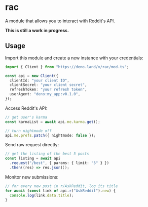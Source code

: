 # rac

A module that allows you to interact with Reddit's API.

**This is still a work in progress.**

## Usage

Import this module and create a new instance with your credentials:

```ts
import { Client } from "https://deno.land/x/rac/mod.ts";

const api = new Client({
  clientId: "your client ID",
  clientSecret: "your client secret",
  refreshToken: "your refresh token",
  userAgent: "deno:my_app:v0.1.0",
});
```

Access Reddit's API:

```ts
// get user's karma
const karmaList = await api.me.karma.get();

// turn nightmode off
api.me.prefs.patch({ nightmode: false });
```

Send raw request directly:

```ts
// get the listing of the best 5 posts
const listing = await api
  .request("/best", { params: { limit: "5" } })
  .then((res) => res.json());
```

Monitor new submissions:

```ts
// for every new post in r/AskReddit, log its title
for await (const link of api.r("AskReddit").new) {
  console.log(link.data.title);
}
```

